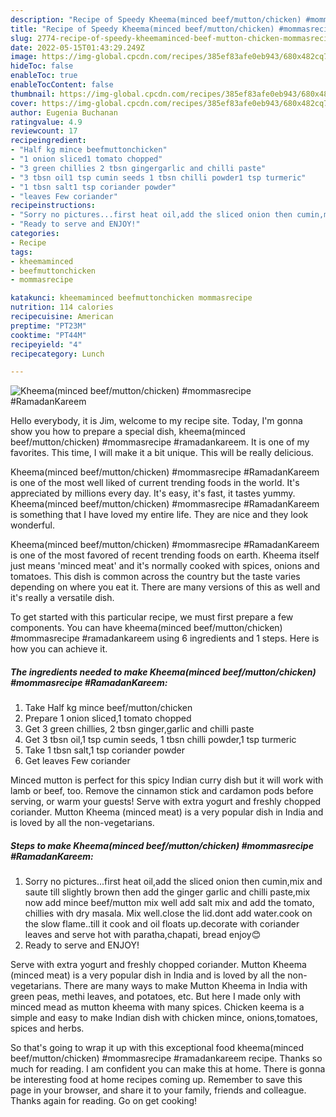 ```yaml
---
description: "Recipe of Speedy Kheema(minced beef/mutton/chicken) #mommasrecipe #RamadanKareem"
title: "Recipe of Speedy Kheema(minced beef/mutton/chicken) #mommasrecipe #RamadanKareem"
slug: 2774-recipe-of-speedy-kheemaminced-beef-mutton-chicken-mommasrecipe-ramadankareem
date: 2022-05-15T01:43:29.249Z
image: https://img-global.cpcdn.com/recipes/385ef83afe0eb943/680x482cq70/kheemaminced-beefmuttonchicken-mommasrecipe-ramadankareem-recipe-main-photo.jpg
hideToc: false
enableToc: true
enableTocContent: false
thumbnail: https://img-global.cpcdn.com/recipes/385ef83afe0eb943/680x482cq70/kheemaminced-beefmuttonchicken-mommasrecipe-ramadankareem-recipe-main-photo.jpg
cover: https://img-global.cpcdn.com/recipes/385ef83afe0eb943/680x482cq70/kheemaminced-beefmuttonchicken-mommasrecipe-ramadankareem-recipe-main-photo.jpg
author: Eugenia Buchanan
ratingvalue: 4.9
reviewcount: 17
recipeingredient:
- "Half kg mince beefmuttonchicken"
- "1 onion sliced1 tomato chopped"
- "3 green chillies 2 tbsn gingergarlic and chilli paste"
- "3 tbsn oil1 tsp cumin seeds 1 tbsn chilli powder1 tsp turmeric"
- "1 tbsn salt1 tsp coriander powder"
- "leaves Few coriander"
recipeinstructions:
- "Sorry no pictures...first heat oil,add the sliced onion then cumin,mix and saute till slightly brown then add the ginger garlic and chilli paste,mix now add mince beef/mutton mix well add salt mix and add the tomato, chillies with dry masala. Mix well.close the lid.dont add water.cook on the slow flame..till it cook and oil floats up.decorate with coriander leaves and serve hot with paratha,chapati, bread enjoy😊"
- "Ready to serve and ENJOY!"
categories:
- Recipe
tags:
- kheemaminced
- beefmuttonchicken
- mommasrecipe

katakunci: kheemaminced beefmuttonchicken mommasrecipe 
nutrition: 114 calories
recipecuisine: American
preptime: "PT23M"
cooktime: "PT44M"
recipeyield: "4"
recipecategory: Lunch

---
```



![Kheema(minced beef/mutton/chicken) #mommasrecipe #RamadanKareem](https://img-global.cpcdn.com/recipes/385ef83afe0eb943/680x482cq70/kheemaminced-beefmuttonchicken-mommasrecipe-ramadankareem-recipe-main-photo.jpg)

Hello everybody, it is Jim, welcome to my recipe site. Today, I'm gonna show you how to prepare a special dish, kheema(minced beef/mutton/chicken) #mommasrecipe #ramadankareem. It is one of my favorites. This time, I will make it a bit unique. This will be really delicious.

Kheema(minced beef/mutton/chicken) #mommasrecipe #RamadanKareem is one of the most well liked of current trending foods in the world. It's appreciated by millions every day. It's easy, it's fast, it tastes yummy. Kheema(minced beef/mutton/chicken) #mommasrecipe #RamadanKareem is something that I have loved my entire life. They are nice and they look wonderful.

Kheema(minced beef/mutton/chicken) #mommasrecipe #RamadanKareem is one of the most favored of recent trending foods on earth. Kheema itself just means &#39;minced meat&#39; and it&#39;s normally cooked with spices, onions and tomatoes. This dish is common across the country but the taste varies depending on where you eat it. There are many versions of this as well and it&#39;s really a versatile dish.


To get started with this particular recipe, we must first prepare a few components. You can have kheema(minced beef/mutton/chicken) #mommasrecipe #ramadankareem using 6 ingredients and 1 steps. Here is how you can achieve it.

<!--inarticleads1-->

##### The ingredients needed to make Kheema(minced beef/mutton/chicken) #mommasrecipe #RamadanKareem:

1. Take Half kg mince beef/mutton/chicken
1. Prepare 1 onion sliced,1 tomato chopped
1. Get 3 green chillies, 2 tbsn ginger,garlic and chilli paste
1. Get 3 tbsn oil,1 tsp cumin seeds, 1 tbsn chilli powder,1 tsp turmeric
1. Take 1 tbsn salt,1 tsp coriander powder
1. Get leaves Few coriander


Minced mutton is perfect for this spicy Indian curry dish but it will work with lamb or beef, too. Remove the cinnamon stick and cardamon pods before serving, or warm your guests! Serve with extra yogurt and freshly chopped coriander. Mutton Kheema (minced meat) is a very popular dish in India and is loved by all the non-vegetarians. 

<!--inarticleads2-->

##### Steps to make Kheema(minced beef/mutton/chicken) #mommasrecipe #RamadanKareem:

1. Sorry no pictures...first heat oil,add the sliced onion then cumin,mix and saute till slightly brown then add the ginger garlic and chilli paste,mix now add mince beef/mutton mix well add salt mix and add the tomato, chillies with dry masala. Mix well.close the lid.dont add water.cook on the slow flame..till it cook and oil floats up.decorate with coriander leaves and serve hot with paratha,chapati, bread enjoy😊
1. Ready to serve and ENJOY!

Serve with extra yogurt and freshly chopped coriander. Mutton Kheema (minced meat) is a very popular dish in India and is loved by all the non-vegetarians. There are many ways to make Mutton Kheema in India with green peas, methi leaves, and potatoes, etc. But here I made only with minced mead as mutton kheema with many spices. Chicken keema is a simple and easy to make Indian dish with chicken mince, onions,tomatoes, spices and herbs. 

So that's going to wrap it up with this exceptional food kheema(minced beef/mutton/chicken) #mommasrecipe #ramadankareem recipe. Thanks so much for reading. I am confident you can make this at home. There is gonna be interesting food at home recipes coming up. Remember to save this page in your browser, and share it to your family, friends and colleague. Thanks again for reading. Go on get cooking!
